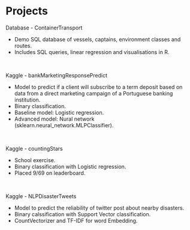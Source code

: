 # Projects
Database - ContainerTransport
 - Demo SQL database of vessels, captains, environment classes and routes.
 - Includes SQL queries, linear regression and visualisations in R.
<br/>

Kaggle - bankMarketingResponsePredict
 - Model to predict if a client will subscribe to a term deposit based on data from a direct marketing campaign of a Portuguese banking institution.
 - Binary classification.
 - Baseline model: Logistic regression.
 - Advanced model: Nural network (sklearn.neural_network.MLPClassifier).
<br/>

Kaggle - countingStars
 - School exercise.
 - Binary classification with Logistic regression.
 - Placed 9/69 on leaderboard.
 <br/>
 
 Kaggle - NLPDisasterTweets
 - Model to predict the reliability of twitter post about nearby disasters.
 - Binary calssification with Support Vector classification.
 - CountVectorizer and TF-IDF for word Embedding.

